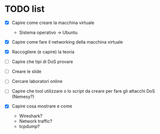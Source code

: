 # TODO list

- [x] Capire come creare la macchina virtuale
  * Sistema operativo -> Ubuntu
- [x] Capire come fare il networking della macchina virtuale

- [x] Raccogliere (e capire) la teoria
- [ ] Capire che tipi di DoS provare
- [ ] Creare le slide

- [ ] Cercare laboratori online
- [ ] Capire che tool utilizzare o lo script da creare per fare gli attacchi DoS (Nemesy?)
- [x] Capire cosa mostrare e come
  * Wireshark?
  * Network traffic?
  * tcpdump?
  
